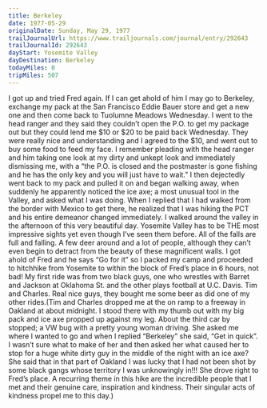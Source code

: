 ```yaml
---
title: Berkeley
date: 1977-05-29
originalDate: Sunday, May 29, 1977
trailJournalUrl: https://www.trailjournals.com/journal/entry/292643
trailJournalId: 292643
dayStart: Yosemite Valley
dayDestination: Berkeley
todayMiles: 0
tripMiles: 507
---
```

I got up and tried Fred again. If I can get ahold of him I may go to Berkeley, exchange my pack at the San Francisco Eddie Bauer store and get a new one and then come back to Tuolumne Meadows Wednesday. I went to the head ranger and they said they couldn’t open the P.O. to get my package out but they could lend me $10 or $20 to be paid back Wednesday. They were really nice and understanding and I agreed to the $10, and went out to buy some food to feed my face. I remember pleading with the head ranger and him taking one look at my dirty and unkept look and immediately dismissing me, with a “the P.O. is closed and the postmaster is gone fishing and he has the only key and you will just have to wait.” I then dejectedly went back to my pack and pulled it on and began walking away, when suddenly he apparently noticed the ice axe; a most unusual tool in the Valley, and asked what I was doing. When I replied that I had walked from the border with Mexico to get there, he realized that I was hiking the PCT and his entire demeanor changed immediately.  I walked around the valley in the afternoon of this very beautiful day. Yosemite Valley has to be THE most impressive sights yet even though I’ve seen them before. All of the falls are full and falling. A few deer around and a lot of people, although they can’t even begin to detract from the beauty of these magnificent walls. I got ahold of Fred and he says “Go for it” so I packed my camp and proceeded to hitchhike from Yosemite to within the block of Fred’s place in 6 hours, not bad! My first ride was from two black guys, one who wrestles with Barret and Jackson at Oklahoma St. and the other plays football at U.C. Davis. Tim and Charles. Real nice guys, they bought me some beer as did one of my other rides.(Tim and Charles dropped me at the on ramp to a freeway in Oakland at about midnight. I stood there with my thumb out with my big pack and ice axe propped up against my leg. About the third car by stopped; a VW bug with a pretty young woman driving. She asked me where I wanted to go and when I replied “Berkeley” she said, “Get in quick”. I wasn’t sure what to make of her and then asked her what caused her to stop for a huge white dirty guy in the middle of the night with an ice axe? She said that in that part of Oakland I was lucky that I had not been shot by some black gangs whose territory I was unknowingly in!!! She drove right to Fred’s place. A recurring theme in this hike are the incredible people that I met and their genuine care, inspiration and kindness. Their singular acts of kindness propel me to this day.)
